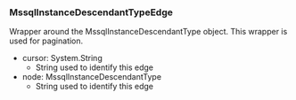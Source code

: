 ### MssqlInstanceDescendantTypeEdge
Wrapper around the MssqlInstanceDescendantType object. This wrapper is used for pagination.

- cursor: System.String
  - String used to identify this edge
- node: MssqlInstanceDescendantType
  - String used to identify this edge
